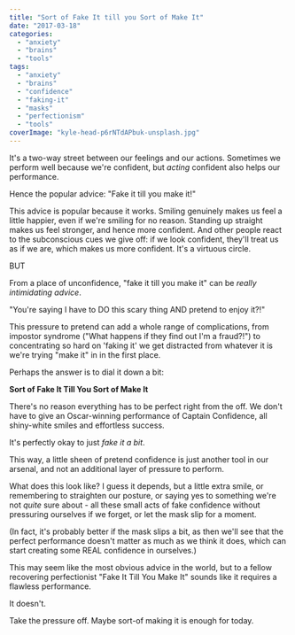 ```yaml
---
title: "Sort of Fake It till you Sort of Make It"
date: "2017-03-18"
categories: 
  - "anxiety"
  - "brains"
  - "tools"
tags: 
  - "anxiety"
  - "brains"
  - "confidence"
  - "faking-it"
  - "masks"
  - "perfectionism"
  - "tools"
coverImage: "kyle-head-p6rNTdAPbuk-unsplash.jpg"
---
```


It's a two-way street between our feelings and our actions. Sometimes we perform well because we're confident, but _acting_ confident also helps our performance.

Hence the popular advice: "Fake it till you make it!"

<!--more-->

This advice is popular because it works. Smiling genuinely makes us feel a little happier, even if we're smiling for no reason. Standing up straight makes us feel stronger, and hence more confident. And other people react to the subconscious cues we give off: if we look confident, they'll treat us as if we are, which makes us more confident. It's a virtuous circle.

BUT

From a place of unconfidence, "fake it till you make it" can be _really intimidating advice_.

"You're saying I have to DO this scary thing AND pretend to enjoy it?!"

This pressure to pretend can add a whole range of complications, from impostor syndrome ("What happens if they find out I'm a fraud?!") to concentrating so hard on 'faking it' we get distracted from whatever it is we're trying "make it" in in the first place.

Perhaps the answer is to dial it down a bit:

**Sort of Fake It Till You Sort of Make It**

There's no reason everything has to be perfect right from the off. We don't have to give an Oscar-winning performance of Captain Confidence, all shiny-white smiles and effortless success.

It's perfectly okay to just _fake it a bit_.

This way, a little sheen of pretend confidence is just another tool in our arsenal, and not an additional layer of pressure to perform.

What does this look like? I guess it depends, but a little extra smile, or remembering to straighten our posture, or saying yes to something we're not _quite_ sure about - all these small acts of fake confidence without pressuring ourselves if we forget, or let the mask slip for a moment.

(In fact, it's probably better if the mask slips a bit, as then we'll see that the perfect performance doesn't matter as much as we think it does, which can start creating some REAL confidence in ourselves.)

This may seem like the most obvious advice in the world, but to a fellow recovering perfectionist "Fake It Till You Make It" sounds like it requires a flawless performance.

It doesn't.

Take the pressure off. Maybe sort-of making it is enough for today.
